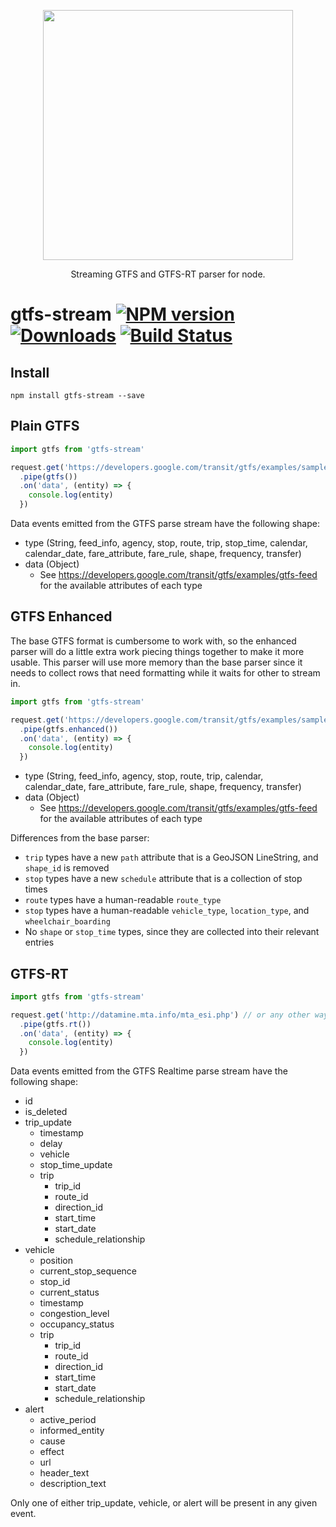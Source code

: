 <p align='center'>
  <img src='https://user-images.githubusercontent.com/425716/44544295-c94d3c00-a6df-11e8-9de1-8166795fda27.png' width='400'/>
  <p align='center'>Streaming GTFS and GTFS-RT parser for node.</p>
</p>

# gtfs-stream [![NPM version][npm-image]][npm-url] [![Downloads][downloads-image]][npm-url] [![Build Status][travis-image]][travis-url]


## Install

```
npm install gtfs-stream --save
```

## Plain GTFS

```js
import gtfs from 'gtfs-stream'

request.get('https://developers.google.com/transit/gtfs/examples/sample-feed.zip') // or any other way of getting the data stream
  .pipe(gtfs())
  .on('data', (entity) => {
    console.log(entity)
  })
```

Data events emitted from the GTFS parse stream have the following shape:

- type (String, feed_info, agency, stop, route, trip, stop_time, calendar, calendar_date, fare_attribute, fare_rule, shape, frequency, transfer)
- data (Object)
  - See https://developers.google.com/transit/gtfs/examples/gtfs-feed for the available attributes of each type

## GTFS Enhanced

The base GTFS format is cumbersome to work with, so the enhanced parser will do a little extra work piecing things together to make it more usable. This parser will use more memory than the base parser since it needs to collect rows that need formatting while it waits for other to stream in.

```js
import gtfs from 'gtfs-stream'

request.get('https://developers.google.com/transit/gtfs/examples/sample-feed.zip') // or any other way of getting the data stream
  .pipe(gtfs.enhanced())
  .on('data', (entity) => {
    console.log(entity)
  })
```

- type (String, feed_info, agency, stop, route, trip, calendar, calendar_date, fare_attribute, fare_rule, shape, frequency, transfer)
- data (Object)
  - See https://developers.google.com/transit/gtfs/examples/gtfs-feed for the available attributes of each type

Differences from the base parser:
- `trip` types have a new `path` attribute that is a GeoJSON LineString, and `shape_id` is removed
- `stop` types have a new `schedule` attribute that is a collection of stop times
- `route` types have a human-readable `route_type`
- `stop` types have a human-readable `vehicle_type`, `location_type`, and `wheelchair_boarding`
- No `shape` or `stop_time` types, since they are collected into their relevant entries

## GTFS-RT

```js
import gtfs from 'gtfs-stream'

request.get('http://datamine.mta.info/mta_esi.php') // or any other way of getting the data stream
  .pipe(gtfs.rt())
  .on('data', (entity) => {
    console.log(entity)
  })
```

Data events emitted from the GTFS Realtime parse stream have the following shape:

- id
- is_deleted
- trip_update
  - timestamp
  - delay
  - vehicle
  - stop_time_update
  - trip
    - trip_id
    - route_id
    - direction_id
    - start_time
    - start_date
    - schedule_relationship
- vehicle
  - position
  - current_stop_sequence
  - stop_id
  - current_status
  - timestamp
  - congestion_level
  - occupancy_status
  - trip
    - trip_id
    - route_id
    - direction_id
    - start_time
    - start_date
    - schedule_relationship
- alert
  - active_period
  - informed_entity
  - cause
  - effect
  - url
  - header_text
  - description_text

Only one of either trip_update, vehicle, or alert will be present in any given event.


[downloads-image]: http://img.shields.io/npm/dm/gtfs-stream.svg
[npm-url]: https://npmjs.org/package/gtfs-stream
[npm-image]: http://img.shields.io/npm/v/gtfs-stream.svg

[travis-url]: https://travis-ci.org/staeco/gtfs-stream
[travis-image]: https://travis-ci.org/staeco/gtfs-stream.png?branch=master
